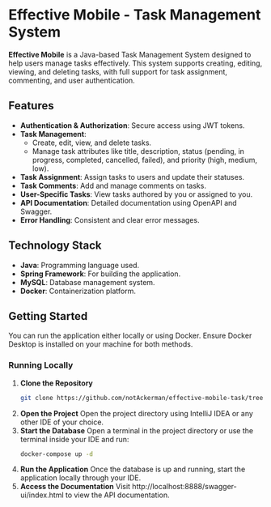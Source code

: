 # Effective Mobile - Task Management System

**Effective Mobile** is a Java-based Task Management System designed to help users manage tasks effectively. This system supports creating, editing, viewing, and deleting tasks, with full support for task assignment, commenting, and user authentication.

## Features

- **Authentication & Authorization**: Secure access using JWT tokens.
- **Task Management**: 
  - Create, edit, view, and delete tasks.
  - Manage task attributes like title, description, status (pending, in progress, completed, cancelled, failed), and priority (high, medium, low).
- **Task Assignment**: Assign tasks to users and update their statuses.
- **Task Comments**: Add and manage comments on tasks.
- **User-Specific Tasks**: View tasks authored by you or assigned to you.
- **API Documentation**: Detailed documentation using OpenAPI and Swagger.
- **Error Handling**: Consistent and clear error messages.

## Technology Stack

- **Java**: Programming language used.
- **Spring Framework**: For building the application.
- **MySQL**: Database management system.
- **Docker**: Containerization platform.

## Getting Started

You can run the application either locally or using Docker. Ensure Docker Desktop is installed on your machine for both methods.

### Running Locally

1. **Clone the Repository**
   ```bash
   git clone https://github.com/notAckerman/effective-mobile-task/tree/564be413adb386d01d196e3f14389ff243ab9272
2. **Open the Project**
   Open the project directory using IntelliJ IDEA or any other IDE of your choice.
3. **Start the Database**
   Open a terminal in the project directory or use the terminal inside your IDE and run:
   ```bash
   docker-compose up -d
4. **Run the Application**
   Once the database is up and running, start the application locally through your IDE.
5. **Access the Documentation**
   Visit http://localhost:8888/swagger-ui/index.html to view the API documentation.
